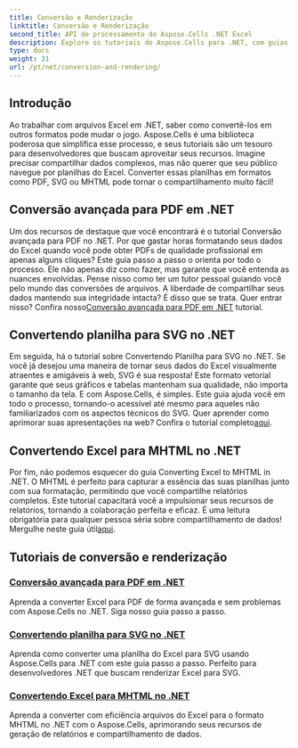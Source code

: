 ```yaml
---
title: Conversão e Renderização
linktitle: Conversão e Renderização
second_title: API de processamento do Aspose.Cells .NET Excel
description: Explore os tutoriais do Aspose.Cells para .NET, com guias avançados sobre como converter e renderizar arquivos do Excel para diferentes formatos sem problemas.
type: docs
weight: 31
url: /pt/net/conversion-and-rendering/
---
```

## Introdução

Ao trabalhar com arquivos Excel em .NET, saber como convertê-los em outros formatos pode mudar o jogo. Aspose.Cells é uma biblioteca poderosa que simplifica esse processo, e seus tutoriais são um tesouro para desenvolvedores que buscam aproveitar seus recursos. Imagine precisar compartilhar dados complexos, mas não querer que seu público navegue por planilhas do Excel. Converter essas planilhas em formatos como PDF, SVG ou MHTML pode tornar o compartilhamento muito fácil! 

## Conversão avançada para PDF em .NET

Um dos recursos de destaque que você encontrará é o tutorial Conversão avançada para PDF no .NET. Por que gastar horas formatando seus dados do Excel quando você pode obter PDFs de qualidade profissional em apenas alguns cliques? Este guia passo a passo o orienta por todo o processo. Ele não apenas diz como fazer, mas garante que você entenda as nuances envolvidas. Pense nisso como ter um tutor pessoal guiando você pelo mundo das conversões de arquivos. A liberdade de compartilhar seus dados mantendo sua integridade intacta? É disso que se trata. Quer entrar nisso? Confira nosso[Conversão avançada para PDF em .NET](./advanced-conversion-to-pdf/) tutorial.

## Convertendo planilha para SVG no .NET

Em seguida, há o tutorial sobre Convertendo Planilha para SVG no .NET. Se você já desejou uma maneira de tornar seus dados do Excel visualmente atraentes e amigáveis à web, SVG é sua resposta! Este formato vetorial garante que seus gráficos e tabelas mantenham sua qualidade, não importa o tamanho da tela. E com Aspose.Cells, é simples. Este guia ajuda você em todo o processo, tornando-o acessível até mesmo para aqueles não familiarizados com os aspectos técnicos do SVG. Quer aprender como aprimorar suas apresentações na web? Confira o tutorial completo[aqui](./converting-worksheet-to-svg/).

## Convertendo Excel para MHTML no .NET

 Por fim, não podemos esquecer do guia Converting Excel to MHTML in .NET. O MHTML é perfeito para capturar a essência das suas planilhas junto com sua formatação, permitindo que você compartilhe relatórios completos. Este tutorial capacitará você a impulsionar seus recursos de relatórios, tornando a colaboração perfeita e eficaz. É uma leitura obrigatória para qualquer pessoa séria sobre compartilhamento de dados! Mergulhe neste guia útil[aqui](./converting-excel-to-mhtml/).

## Tutoriais de conversão e renderização
### [Conversão avançada para PDF em .NET](./advanced-conversion-to-pdf/)
Aprenda a converter Excel para PDF de forma avançada e sem problemas com Aspose.Cells no .NET. Siga nosso guia passo a passo.
### [Convertendo planilha para SVG no .NET](./converting-worksheet-to-svg/)
Aprenda como converter uma planilha do Excel para SVG usando Aspose.Cells para .NET com este guia passo a passo. Perfeito para desenvolvedores .NET que buscam renderizar Excel para SVG.
### [Convertendo Excel para MHTML no .NET](./converting-excel-to-mhtml/)
Aprenda a converter com eficiência arquivos do Excel para o formato MHTML no .NET com o Aspose.Cells, aprimorando seus recursos de geração de relatórios e compartilhamento de dados.